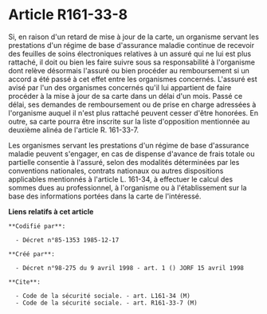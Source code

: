 # Article R161-33-8

Si, en raison d'un retard de mise à jour de la carte, un organisme servant les prestations d'un régime de base d'assurance
maladie continue de recevoir des feuilles de soins électroniques relatives à un assuré qui ne lui est plus rattaché, il doit
ou bien les faire suivre sous sa responsabilité à l'organisme dont relève désormais l'assuré ou bien procéder au
remboursement si un accord a été passé à cet effet entre les organismes concernés. L'assuré est avisé par l'un des organismes
concernés qu'il lui appartient de faire procéder à la mise à jour de sa carte dans un délai d'un mois. Passé ce délai, ses
demandes de remboursement ou de prise en charge adressées à l'organisme auquel il n'est plus rattaché peuvent cesser d'être
honorées. En outre, sa carte pourra être inscrite sur la liste d'opposition mentionnée au deuxième alinéa de l'article R.
161-33-7.

Les organismes servant les prestations d'un régime de base d'assurance maladie peuvent s'engager, en cas de dispense d'avance
de frais totale ou partielle consentie à l'assuré, selon des modalités déterminées par les conventions nationales, contrats
nationaux ou autres dispositions applicables mentionnés à l'article L. 161-34, à effectuer le calcul des sommes dues au
professionnel, à l'organisme ou à l'établissement sur la base des informations portées dans la carte de l'intéressé.

**Liens relatifs à cet article**

	**Codifié par**:

	  - Décret n°85-1353 1985-12-17

	**Créé par**:

	  - Décret n°98-275 du 9 avril 1998 - art. 1 () JORF 15 avril 1998

	**Cite**:

	  - Code de la sécurité sociale. - art. L161-34 (M)
	  - Code de la sécurité sociale. - art. R161-33-7 (M)
